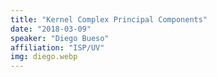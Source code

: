 ```yaml
---
title: "Kernel Complex Principal Components"
date: "2018-03-09"
speaker: "Diego Bueso"
affiliation: "ISP/UV"
img: diego.webp
---
```

